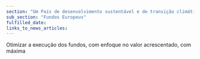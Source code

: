 ```yaml
---
section: "Um País de desenvolvimento sustentável e de transição climática"
sub_section: "Fundos Europeus"
fulfilled_date:
links_to_news_articles:
---
```


Otimizar a execução dos fundos, com enfoque no valor acrescentado, com máxima
